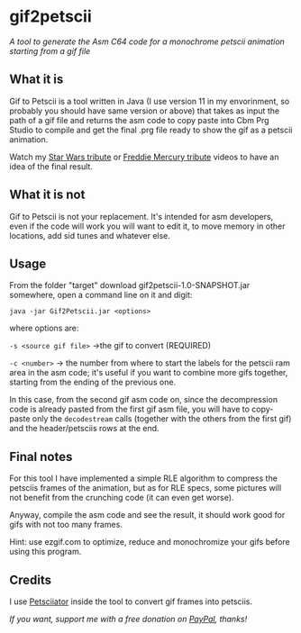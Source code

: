 # gif2petscii
*A tool to generate the Asm C64 code for a monochrome petscii animation starting from a gif file*

## What it is ##
Gif to Petscii is a tool written in Java (I use version 11 in my envorinment, so probably you should have same version or above) that takes as input the path of a gif file and returns the asm code to copy paste into Cbm Prg Studio to compile and get the final .prg file ready to show the gif as a petscii animation.

Watch my [Star Wars tribute](https://youtu.be/MBeG2z_sKr4?t=5) or [Freddie Mercury tribute](https://youtu.be/mji0jbTy2w8?t=6)  videos to have an idea of the final result.

## What it is not ##
Gif to Petscii is not your replacement. It's intended for asm developers, even if the code will work you will want to edit it, to move memory in other locations, add sid tunes and whatever else.


## Usage ##
From the folder "target" download gif2petscii-1.0-SNAPSHOT.jar somewhere, open a command line on it and digit:

`java -jar Gif2Petscii.jar <options>`

where options are: 

`-s <source gif file>` ->the gif to convert (REQUIRED)

`-c <number>` -> the number from where to start the labels for the petscii ram area in the asm code; it's useful if you want to combine more gifs together, starting from the ending of the previous one.

In this case, from the second gif asm code on, since the decompression code is already pasted from the first gif asm file, you will have to copy-paste only the `decodestream` calls (together with the others from the first gif) and the header/petsciis rows at the end.


## Final notes ##
For this tool I have implemented a simple RLE algorithm to compress the petsciis frames of the animation, but as for RLE specs, some pictures will not benefit from the crunching code (it can even get worse).

Anyway, compile the asm code and see the result, it should work good for gifs with not too many frames.

Hint: use ezgif.com to optimize, reduce and monochromize your gifs before using this program.

## Credits ##
I use [Petsciiator](https://github.com/EgonOlsen71/petsciiator) inside the tool to convert gif frames into petsciis.

*If you want, support me with a free donation on [PayPal](https://paypal.me/arturodente?country.x=IT&locale.x=it_IT), thanks!*
